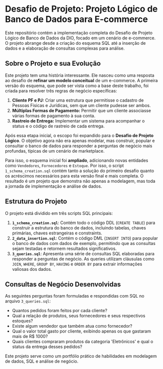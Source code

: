 # Desafio de Projeto: Projeto Lógico de Banco de Dados para E-commerce

Este repositório contém a implementação completa do Desafio de Projeto Lógico de Banco de Dados da DIO, focado em um cenário de e-commerce. O projeto abrange desde a criação do esquema SQL até a inserção de dados e a elaboração de consultas complexas para análise.

## Sobre o Projeto e sua Evolução

Este projeto tem uma história interessante. Ele nasceu como uma resposta ao desafio de **refinar um modelo conceitual** de um e-commerce. A primeira versão do esquema, que pode ser vista como a base deste trabalho, foi criada para resolver três regras de negócio específicas:

1.  **Cliente PF e PJ:** Criar uma estrutura que permitisse o cadastro de Pessoas Físicas e Jurídicas, sem que um cliente pudesse ser ambos.
2.  **Múltiplas Formas de Pagamento:** Permitir que um cliente associasse várias formas de pagamento à sua conta.
3.  **Rastreio de Entrega:** Implementar um sistema para acompanhar o status e o código de rastreio de cada entrega.

Após essa etapa inicial, o escopo foi expandido para o **Desafio de Projeto Lógico**. O objetivo agora não era apenas modelar, mas construir, popular e consultar o banco de dados para responder a perguntas de negócio mais profundas, típicas de um cenário de marketplace.

Para isso, o esquema inicial foi **ampliado**, adicionando novas entidades como `Vendedores`, `Fornecedores` e `Estoque`. Por isso, o script `1_schema_creation.sql` contém tanto a solução do primeiro desafio quanto os acréscimos necessários para esta versão final e mais completa. O resultado é um projeto que demonstra não apenas a modelagem, mas toda a jornada de implementação e análise de dados.

## Estrutura do Projeto

O projeto está dividido em três scripts SQL principais:

1.  **`1_schema_creation.sql`**: Contém todo o código DDL (`CREATE TABLE`) para construir a estrutura do banco de dados, incluindo tabelas, chaves primárias, chaves estrangeiras e constraints.
2.  **`2_data_insertion.sql`**: Contém o código DML (`INSERT INTO`) para popular o banco de dados com dados de exemplo, permitindo que as consultas sejam testadas e retornem resultados significativos.
3.  **`3_queries.sql`**: Apresenta uma série de consultas SQL elaboradas para responder a perguntas de negócio. As queries utilizam cláusulas como `JOIN`, `WHERE`, `GROUP BY`, `HAVING` e `ORDER BY` para extrair informações valiosas dos dados.

## Consultas de Negócio Desenvolvidas

As seguintes perguntas foram formuladas e respondidas com SQL no arquivo `3_queries.sql`:

* Quantos pedidos foram feitos por cada cliente?
* Qual a relação de produtos, seus fornecedores e seus respectivos estoques?
* Existe algum vendedor que também atua como fornecedor?
* Qual o valor total gasto por cliente, exibindo apenas os que gastaram mais de R$ 1000?
* Quais clientes compraram produtos da categoria 'Eletrônicos' e qual o status da entrega desses pedidos?

Este projeto serve como um portfólio prático de habilidades em modelagem de dados, SQL e análise de negócio.
